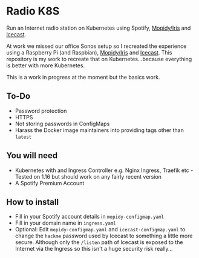 # Radio K8S
Run an Internet radio station on Kubernetes using Spotify, [Mopidy/Iris](https://github.com/jaedb/Iris) and [Icecast](https://icecast.org/).

At work we missed our office Sonos setup so I recreated the experience using a Raspberry Pi (and Raspbian), [Mopidy/Iris](https://github.com/jaedb/Iris) and [Icecast](https://icecast.org/). This repository is my work to recreate that on Kubernetes...because everything is better with more Kubernetes.

This is a work in progress at the moment but the basics work.

## To-Do
- Password protection
- HTTPS
- Not storing passwords in ConfigMaps
- Harass the Docker image maintainers into providing tags other than `latest`

## You will need
- Kubernetes with and Ingress Controller e.g. Nginx Ingress, Traefik etc - Tested on 1.16 but should work on any fairly recent version
- A Spotify Premium Account

## How to install
- Fill in your Spotify account details in `mopidy-configmap.yaml`
- Fill in your domain name in `ingress.yaml`
- Optional: Edit `mopidy-configmap.yaml` and `icecast-configmap.yaml` to change the `hackme` password used by Icecast to something a little more secure. Although only the `/listen` path of Icecast is exposed to the Internet via the Ingress so this isn't a huge security risk really...
